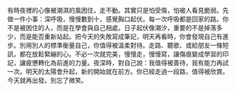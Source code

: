 有時夜裡的心像被潮濕的風困住，走不動。其實只是怕受傷，怕被人看見脆弱。先做一件小事：深呼吸，慢慢數到十，感覺胸口起伏。每一次呼吸都是回家的路。你不是被困住的人，而是在學會與自己相處。日子起伏像潮汐，重要的不是掉落多少，而是能否重新站起。把今天的失敗寫成筆記，明天再看時，你會發現自己有進步。別用別人的標準衡量自己，你值得被溫柔對待。走路、聽歌、或給朋友一條短訊，都在放鬆緊繃的心。不必一次就完美，慢慢走，慢慢寫，讓傷痕變成學習的印記，讓疲憊轉化為前進的力量。夜深時，對自己說：我值得被善待，我有能力再試一次。明天的太陽會升起，新的開始就在前方。你已經走過一段路，值得被欣賞。今天就再出發。別忘了微笑。
